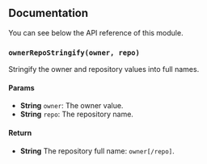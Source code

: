 ## Documentation

You can see below the API reference of this module.

### `ownerRepoStringify(owner, repo)`
Stringify the owner and repository values into full names.

#### Params

- **String** `owner`: The owner value.
- **String** `repo`: The repository name.

#### Return
- **String** The repository full name: `owner[/repo]`.

